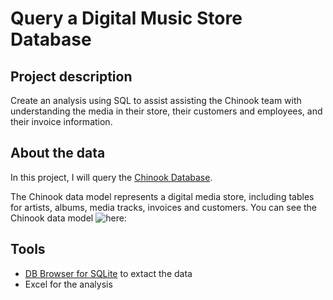 # Query a Digital Music Store Database
## Project description

Create an analysis using SQL to assist assisting the Chinook team with understanding the media in their store, their customers and employees, and their invoice information. 

## About the data
In this project, I will query the [Chinook Database](https://archive.codeplex.com/?p=chinookdatabase). 

The Chinook data model represents a digital media store, including tables for artists, albums, media tracks, invoices and customers. 
You can see the Chinook data model ![here:](https://video.udacity-data.com/topher/2017/June/5956d5ee_screen-shot-2017-06-29-at-10.51.15-pm/screen-shot-2017-06-29-at-10.51.15-pm.png)


## Tools 
- [DB Browser for SQLite](http://sqlitebrowser.org/) to extact the data
- Excel for the analysis
